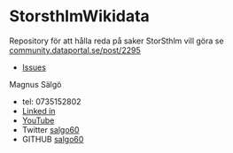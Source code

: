 # StorsthlmWikidata
Repository för att hålla reda på saker StorSthlm vill göra se [community.dataportal.se/post/2295](https://community.dataportal.se/post/2295)

* [Issues](https://github.com/salgo60/StorsthlmWIkidata/issues?q=is%3Aissue+)

Magnus Sälgö
* tel: 0735152802
* [Linked in](https://www.linkedin.com/in/magnus-s%C3%A4lg%C3%B6-148890)
* [YouTube](https://www.youtube.com/c/MagnusS%C3%A4lg%C3%B6/videos)
* Twitter [salgo60](https://twitter.com/salgo60)
* GITHUB [salgo60](https://github.com/salgo60)
